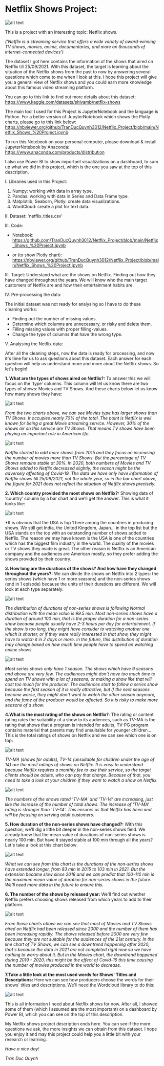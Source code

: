 # Netflix Shows Project:

![alt text](https://github.com/TranDucQuynh3012/Netflix_Project/blob/main/Plot/Netflix%20Show%20Visualization.png)

This is a project with an interesting topic: Netflix shows. 

*('Netflix is a streaming service that offers a wide variety of award-winning TV shows, movies, anime, documentaries, and more on thousands of internet-connected devices')*

The dataset I got here contains the information of the shows that aired on Netflix till 25/09/2021. With this dataset, the target is learning about the situation of the Netflix shows from the past to now by answering several questions which come to me when I look at this. I hope this project will give you a general view of Netflix shows and you could earn more knowledge about this famous video streaming platform.

You can go to this link to find out more details about this dataset:
https://www.kaggle.com/datasets/shivamb/netflix-shows

The main tool I used for this Project is JupyterNotebook and the language is Python.
For a better version of JupyterNotebook which shows the Plotly charts, please go to this link below:
https://nbviewer.org/github/TranDucQuynh3012/Netflix_Project/blob/main/Netflix_Shows_%20Project.ipynb

To run this Notebook on your personal computer, please download & install JupyterNotebook by Anaconda:
https://www.anaconda.com/products/distribution

I also use Power BI to show important visualizations on a dashboard, to sum up what we did in this project, which is the one you saw at the top of this description.

I. Libraries used in this Project:
1. Numpy: working with data in array type.
2. Pandas: working with data in Series and Data Frame type.
3. Matplotlib, Seaborn, Plotly: create data visualizations.
4. WordCloud: create a plot for text data.

II. Dataset: 'netflix_titles.csv'

III. Code:

* Notebook: https://github.com/TranDucQuynh3012/Netflix_Project/blob/main/Netflix_Shows_%20Project.ipynb

* or (to show Plotly chart): https://nbviewer.org/github/TranDucQuynh3012/Netflix_Project/blob/main/Netflix_Shows_%20Project.ipynb

III. Target:  Understand what are the shows on Netflix. Finding out how they have changed throughout the years. We will know who the main target customers of Netflix are and how their entertainment habits are.

IV. Pre-processing the data:

The initial dataset was not ready for analysing so I have to do these cleaning works:

- Finding out the number of missing values.
- Determine which columns are unnecessary, or risky and delete them.
- Filling missing values with proper filling-values.
- Change the type of columns that have the wrong type.


V. Analysing the Netflix data:

After all the cleaning steps, now the data is ready for processing, and now it's time for us to ask questions about this dataset. Each answer for each question will help us understand more and more about the Netflix shows. So let's begin!

**1. What are the types of shows aired on Netflix?:** To answer this we will focus on the 'type' columns. This column will let us know there are two types of shows: Movies and TV Shows. And these charts below let us know how many shows they have:

![alt text](https://github.com/TranDucQuynh3012/Netflix_Project/blob/main/Plot/moviesvstv.png)

*From the two charts above, we can see Movies type has larger shows than TV Shows. It occupies nearly 70% of the total. The point is Netflix is well known for being a great Movie streaming service. However, 30% of the shows air on this service are TV Shows. That means TV shows have been playing an important role in American life.*

![alt text](https://github.com/TranDucQuynh3012/Netflix_Project/blob/main/Plot/moviesvstvbar.png)

 *Netflix started to add more shows from 2015 and they focus on increasing the number of movies more than TV Shows. But the percentage of TV Shows remains stable at 30%. In 2020, both numbers of Movies and TV Shows added to Netflix decreased slightly, the reason might be the adversely affecting of Covid-19. The data we have only have information of Netflix shows till 25/09/2021, not the whole year, so in the bar chart above, the figure for 2021 does not reflect the situation of Netflix shows precisely.*

**2. Which country provided the most shows on Netflix?:** Showing data of 'country' column by a bar chart and we'll get the answer. This is what it looks like:

![alt text](https://github.com/TranDucQuynh3012/Netflix_Project/blob/main/Plot/country.png)

*It is obvious that the USA is top 1 here among the countries in producing shows. We still get India, the United Kingdom, Japan... in the top list but the USA stands on the top with an outstanding number of shows added to Netflix. The reason we may have known is the USA is one of the countries which has the biggest film industry in the world. The quality of the movies or TV shows they made is great. The other reason is Netflix is an American company and the audiences are American mostly, so they prefer adding the shows provided by their country.

**3. How long are the durations of the shows? And how have they changed throughout the years?:** We can divide the shows on Netflix into 2 types: the series shows (which have 1 or more seasons) and the non-series shows (end in 1 episode) because the units of their durations are different. We will look at each type separately:

![alt text](https://github.com/TranDucQuynh3012/Netflix_Project/blob/main/Plot/durationnondist.png)

*The distribution of durations of non-series shows is following Normal distribution with the mean value is 99.5 min. Most non-series shows have a duration of around 100 min, that is the proper duration for a non-series show because people usually have 2-3 hours per day for entertainment. If the show is too long, they might have consider to watching another one which is shorter, or if they were really interested in that show, they might have to watch it in 2 days or more. In the future, this distribution of duration may change based on how much time people have to spend on watching online shows.*

![alt text](https://github.com/TranDucQuynh3012/Netflix_Project/blob/main/Plot/durationseries.png)

*Most series shows only have 1 season. The shows which have 9 seasons and above are very few. The audiences might don't have too much time to spend on TV shows with a lot of seasons, or making a show like that will cost too much for the producer. The audiences start to follow a series show because the first season of it is really attractive, but if the next seasons become worse, they might don't want to watch the other season anymore, and the fame of the producer would be affected. So it is risky to make more seasons of a show.*

**4.What is the most rating of the shows on Netflix?**: The rating or content rating rates the suitability of a show to its audiences, such as TV-MA is the rating that shows that a program is intended for adults, TV-PG program contains material that parents may find unsuitable for younger children... This is the total ratings of shows on Netflix and we can see which one is on top:

![alt text](https://github.com/TranDucQuynh3012/Netflix_Project/blob/main/Plot/ratingbar.png)

*TV-MA (shows for adults), TV-14 (unsuitable for children under the age of 14) are the most ratings of shows on Netflix. It is easy to understand because Netflix requires a monthly fee to use their service, so the target clients should be adults, who can pay that charge. Because of that, you need to take a look at your children if they want to watch a show on Netflix.*

![alt text](https://github.com/TranDucQuynh3012/Netflix_Project/blob/main/Plot/tvmatv14years.png)

*The numbers of the shows rated 'TV-MA' and 'TV-14' are increasing, just like the increase of the number of total shows. The increase of 'TV-MA' rating is stronger than 'TV-14'. This ensures us that Netflix has been and will be focusing on serving adult customers.*

**5. How duration of the non-series shows have changed?:** With this question, we'll dig a little bit deeper in the non-series shows field. We already knew that the mean value of durations of non-series shows is nearly 100 min. But have it stayed stable at 100 min through all the years? Let's take a look at this chart below:

![alt text](https://github.com/TranDucQuynh3012/Netflix_Project/blob/main/Plot/durationchange.png)

*What we can see from this chart is the durations of the non-series shows have extended longer, from 83 min in 2015 to 103 min in 2021. But the extension became slow since 2018 and we can predict that 100-110 min is the maximum mean value of duration for non-series shows in the future. We’ll need more data in the future to ensure this.*

**6. The number of the shows by released year:** We'll find out whether Netflix prefers choosing shows released from which years to add to their platform.

![alt text](https://github.com/TranDucQuynh3012/Netflix_Project/blob/main/Plot/showsbyreleaseyear.png)


*From those charts above we can see that most of Movies and TV Shows aired on Netflix had been released since 2000 and the number of them has been increasing rapidly. The shows released before 2000 are very few because they are not suitable for the audiences of the 21st century. In the line chart of TV Shows, we can see a downtrend happening after 2020, that's because the data in 2021 are not completed right now so we have nothing to worry about it. But in the Movies chart, the downtrend happened during 2019 - 2020, this might be the effect of Covid-19 this time causing the number of movies produced in the world to decrease.*

**7.Take a little look at the most used words for Shows' Titles and Descriptions:** Here we can see how producers choose the words for their shows' titles and descriptions. We'll need the Wordcloud library to do this:

![alt text](https://github.com/TranDucQuynh3012/Netflix_Project/blob/main/Plot/words.png)


This is all information I need about Netflix shows for now. After all, I showed some of them (which I assumed are the most important) on a dashboard by Power BI, which you can see on the top of this description.

My Netflix shows project description ends here. You can see if the more questions we ask, the more insights we can obtain from this dataset. I hope you enjoy it and may this project could help you a little bit with your research or learning.


*Have a nice day!*

*Tran Duc Quynh*
